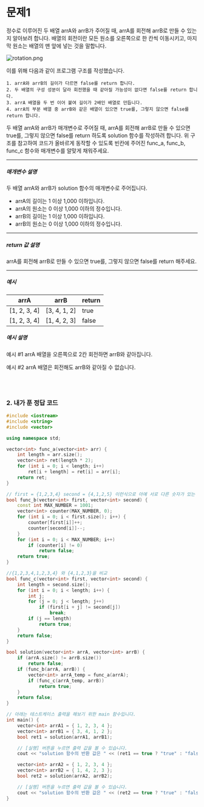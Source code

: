 # 문제1
정수로 이루어진 두 배열 arrA와 arrB가 주어질 때, arrA를 회전해 arrB로 만들 수 있는지 알아보려 합니다. 배열의 회전이란 모든 원소를 오른쪽으로 한 칸씩 이동시키고, 마지막 원소는 배열의 맨 앞에 넣는 것을 말합니다.

 ![rotation.png](https://grepp-programmers.s3.amazonaws.com/files/ybm/50aabfa035/b041b68c-8e36-4f50-9b3f-2e097cd872a3.png)

이를 위해 다음과 같이 프로그램 구조를 작성했습니다.

~~~
1. arrA와 arrB의 길이가 다르면 false를 return 합니다.
2. 두 배열의 구성 성분이 달라 회전했을 때 같아질 가능성이 없다면 false를 return 합니다.
3. arrA 배열을 두 번 이어 붙여 길이가 2배인 배열로 만듭니다.
4. arrA의 부분 배열 중 arrB와 같은 배열이 있으면 true를, 그렇지 않으면 false를 return 합니다.
~~~

두 배열 arrA와 arrB가 매개변수로 주어질 때, arrA를 회전해 arrB로 만들 수 있으면 true를, 그렇지 않으면 false를 return 하도록 solution 함수를 작성하려 합니다. 위 구조를 참고하여 코드가 올바르게 동작할 수 있도록 빈칸에 주어진 func_a, func_b, func_c 함수와 매개변수를 알맞게 채워주세요.

---
##### 매개변수 설명
두 배열 arrA와 arrB가 solution 함수의 매개변수로 주어집니다.
* arrA의 길이는 1 이상 1,000 이하입니다.
* arrA의 원소는 0 이상 1,000 이하의 정수입니다.
* arrB의 길이는 1 이상 1,000 이하입니다.
* arrB의 원소는 0 이상 1,000 이하의 정수입니다.

---
##### return 값 설명
arrA를 회전해 arrB로 만들 수 있으면 true를, 그렇지 않으면 false를 return 해주세요.

---
##### 예시

| arrA         | arrB          | return |
|--------------|---------------|--------|
| [1, 2, 3, 4] | [3, 4, 1, 2]  | true   |
| [1, 2, 3, 4] | [1, 4, 2, 3]  | false  |

##### 예시 설명
예시 #1
arrA 배열을 오른쪽으로 2칸 회전하면 arrB와 같아집니다.

예시 #2
arrA 배열은 회전해도 arrB와 같아질 수 없습니다.

<br>
<br>

### 2. 내가 푼 정답 코드

```cpp
#include <iostream>
#include <string>
#include <vector>

using namespace std;

vector<int> func_a(vector<int> arr) {
	int length = arr.size();
	vector<int> ret(length * 2);
	for (int i = 0; i < length; i++)
		ret[i + length] = ret[i] = arr[i];
	return ret;
}

// first = {1,2,3,4} second = {4,1,2,5} 이런식으로 아예 서로 다른 숫자가 있는 경우를 거르는 함수
bool func_b(vector<int> first, vector<int> second) {
	const int MAX_NUMBER = 1001;
	vector<int> counter(MAX_NUMBER, 0);
	for (int i = 0; i < first.size(); i++) {
		counter[first[i]]++;
		counter[second[i]]--;
	}
	for (int i = 0; i < MAX_NUMBER; i++)
		if (counter[i] != 0)
			return false;
	return true;
}

//{1,2,3,4,1,2,3,4} 와 {4,1,2,3}을 비교
bool func_c(vector<int> first, vector<int> second) { 
	int length = second.size();
	for (int i = 0; i < length; i++) {
		int j;
		for (j = 0; j < length; j++)
			if (first[i + j] != second[j])
				break;
		if (j == length)
			return true;
	}
	return false;
}

bool solution(vector<int> arrA, vector<int> arrB) {
	if (arrA.size() != arrB.size())
		return false;
	if (func_b(arrA, arrB)) {
		vector<int> arrA_temp = func_a(arrA);
		if (func_c(arrA_temp, arrB))
			return true;
	}
	return false;
}

// 아래는 테스트케이스 출력을 해보기 위한 main 함수입니다.
int main() {
	vector<int> arrA1 = { 1, 2, 3, 4 };
	vector<int> arrB1 = { 3, 4, 1, 2 };
	bool ret1 = solution(arrA1, arrB1);

	// [실행] 버튼을 누르면 출력 값을 볼 수 있습니다.
	cout << "solution 함수의 반환 값은 " << (ret1 == true ? "true" : "false") << " 입니다." << endl;

	vector<int> arrA2 = { 1, 2, 3, 4 };
	vector<int> arrB2 = { 1, 4, 2, 3 };
	bool ret2 = solution(arrA2, arrB2);

	// [실행] 버튼을 누르면 출력 값을 볼 수 있습니다.
	cout << "solution 함수의 반환 값은 " << (ret2 == true ? "true" : "false") << " 입니다." << endl;
}
```
